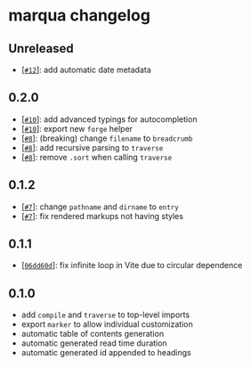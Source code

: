 # marqua changelog

## Unreleased

- [[`#12`](https://github.com/ignatiusmb/marqua/pull/12)]: add automatic date metadata

## 0.2.0

- [[`#10`](https://github.com/ignatiusmb/marqua/pull/10)]: add advanced typings for autocompletion
- [[`#10`](https://github.com/ignatiusmb/marqua/pull/10)]: export new `forge` helper
- [[`#8`](https://github.com/ignatiusmb/marqua/pull/8)]: (breaking) change `filename` to `breadcrumb`
- [[`#8`](https://github.com/ignatiusmb/marqua/pull/8)]: add recursive parsing to `traverse`
- [[`#8`](https://github.com/ignatiusmb/marqua/pull/8)]: remove `.sort` when calling `traverse`

## 0.1.2

- [[`#7`](https://github.com/ignatiusmb/marqua/pull/7)]: change `pathname` and `dirname` to `entry`
- [[`#7`](https://github.com/ignatiusmb/marqua/pull/7)]: fix rendered markups not having styles

## 0.1.1

- [[`06dd60d`](06dd60d9eddf6c0125f91088117f21119b66f71a)]: fix infinite loop in Vite due to circular dependence

## 0.1.0

- add `compile` and `traverse` to top-level imports
- export `marker` to allow individual customization
- automatic table of contents generation
- automatic generated read time duration
- automatic generated id appended to headings
